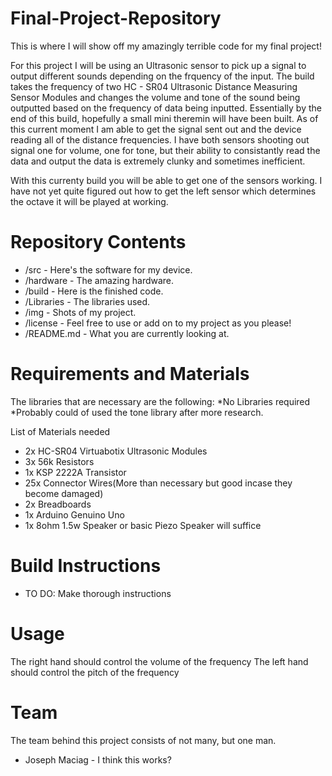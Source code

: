 # Final-Project-Repository
This is where I will show off my amazingly terrible code for my final project!

For this project I will be using an Ultrasonic sensor to pick up a signal to output different sounds depending on the frquency of the input. The build takes the frequency of two HC - SR04 Ultrasonic Distance Measuring Sensor Modules and changes the volume and tone of the sound being outputted based on the frequency of data being inputted. Essentially by the end of this build, hopefully a small mini theremin will have been built. As of this current moment I am able to get the signal sent out and the device reading all of the distance frequencies. I have both sensors shooting out signal one for volume, one for tone, but their ability to consistantly read the data and output the data is extremely clunky and sometimes inefficient. 

With this currenty build you will be able to get one of the sensors working. I have not yet quite figured out how to get the left sensor which determines the octave it will be played at working. 

# Repository Contents 

* /src - Here's the software for my device.
* /hardware - The amazing hardware.
* /build - Here is the finished code.
* /Libraries - The libraries used.
* /img - Shots of my project.
* /license - Feel free to use or add on to my project as you please! 
* /README.md - What you are currently looking at.

# Requirements and Materials

The libraries that are necessary are the following:
*No Libraries required
*Probably could of used the tone library after more research.

List of Materials needed

* 2x HC-SR04 Virtuabotix Ultrasonic Modules
* 3x 56k Resistors
* 1x KSP 2222A Transistor
* 25x Connector Wires(More than necessary but good incase they become damaged)
* 2x Breadboards
* 1x Arduino Genuino Uno
* 1x 8ohm 1.5w Speaker or basic Piezo Speaker will suffice

# Build Instructions
* TO DO: Make thorough instructions

# Usage
The right hand should control the volume of the frequency
The left hand should control the pitch of the frequency

# Team
The team behind this project consists of not many, but one man.
* Joseph Maciag - I think this works?

